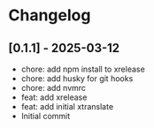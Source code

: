 # Changelog

## [0.1.1] - 2025-03-12

* chore: add npm install to xrelease
* chore: add husky for git hooks
* chore: add nvmrc
* feat: add xrelease
* feat: add initial xtranslate
* Initial commit

